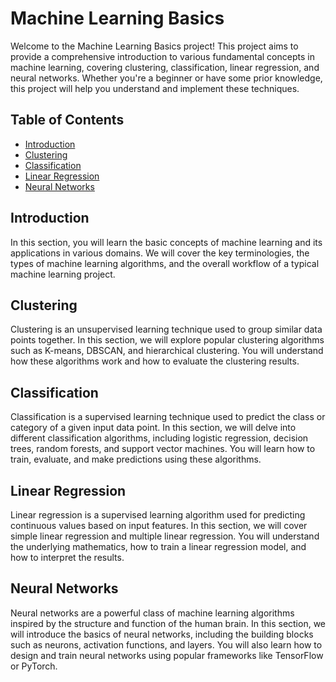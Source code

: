 # Machine Learning Basics

Welcome to the Machine Learning Basics project! This project aims to provide a comprehensive introduction to various fundamental concepts in machine learning, covering clustering, classification, linear regression, and neural networks. Whether you're a beginner or have some prior knowledge, this project will help you understand and implement these techniques.

## Table of Contents

- [Introduction](#introduction)
- [Clustering](#clustering)
- [Classification](#classification)
- [Linear Regression](#linear-regression)
- [Neural Networks](#neural-networks)

## Introduction

In this section, you will learn the basic concepts of machine learning and its applications in various domains. We will cover the key terminologies, the types of machine learning algorithms, and the overall workflow of a typical machine learning project.
 
## Clustering

Clustering is an unsupervised learning technique used to group similar data points together. In this section, we will explore popular clustering algorithms such as K-means, DBSCAN, and hierarchical clustering. You will understand how these algorithms work and how to evaluate the clustering results.

## Classification

Classification is a supervised learning technique used to predict the class or category of a given input data point. In this section, we will delve into different classification algorithms, including logistic regression, decision trees, random forests, and support vector machines. You will learn how to train, evaluate, and make predictions using these algorithms.

## Linear Regression

Linear regression is a supervised learning algorithm used for predicting continuous values based on input features. In this section, we will cover simple linear regression and multiple linear regression. You will understand the underlying mathematics, how to train a linear regression model, and how to interpret the results.

## Neural Networks

Neural networks are a powerful class of machine learning algorithms inspired by the structure and function of the human brain. In this section, we will introduce the basics of neural networks, including the building blocks such as neurons, activation functions, and layers. You will also learn how to design and train neural networks using popular frameworks like TensorFlow or PyTorch.
